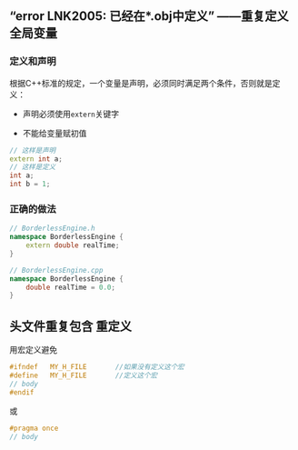 ## “error LNK2005: 已经在*.obj中定义” ——重复定义全局变量

### 定义和声明

根据C++标准的规定，一个变量是声明，必须同时满足两个条件，否则就是定义： 

-   声明必须使用`extern`关键字

-   不能给变量赋初值

``` c++
// 这样是声明
extern int a;
// 这样是定义
int a;
int b = 1;
```

### 正确的做法

``` c++
// BorderlessEngine.h
namespace BorderlessEngine {
	extern double realTime;
}
```

``` c++
// BorderlessEngine.cpp
namespace BorderlessEngine {
	double realTime = 0.0;
}
```

## 头文件重复包含 重定义

用宏定义避免

``` c++
#ifndef   MY_H_FILE       //如果没有定义这个宏  
#define   MY_H_FILE       //定义这个宏  
// body
#endif  
```

或

``` c++
#pragma once
// body
```

